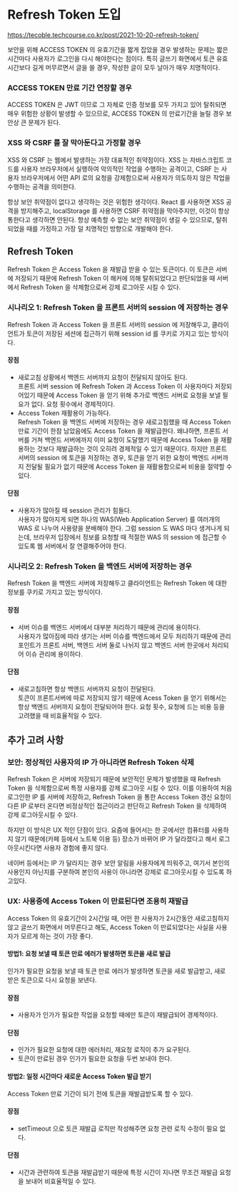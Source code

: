 # Refresh Token 도입

https://tecoble.techcourse.co.kr/post/2021-10-20-refresh-token/

보안을 위해 ACCESS TOKEN 의 유효기간을 짧게 잡았을 경우 발생하는 문제는 짧은 시간마다 사용자가 로그인을 다시 해야한다는 점이다. 특히 글쓰기 화면에서 토큰 유효 시간보다 길게 머무르면서 글을 쓸 경우, 작성한 글이 모두 날아가 매우 치명적이다.

### ACCESS TOKEN 만료 기간 연장할 경우

ACCESS TOKEN 은 JWT 이므로 그 자체로 인증 정보를 모두 가지고 있어 탈취되면 매우 위험한 상황이 발생할 수 있으므로, ACCESS TOKEN 의 만료기간을 늘릴 경우 보안상 큰 문제가 된다.

### XSS 와 CSRF 를 잘 막아둔다고 가정할 경우

XSS 와 CSRF 는 웹에서 발생하는 가장 대표적인 취약점이다. XSS 는 자바스크립트 코드를 사용자 브라우저에서 실행하여 악의적인 작업을 수행하는 공격이고, CSRF 는 사용자 브라우저에서 어떤 API 로의 요청을 강제함으로써 사용자가 의도하지 않은 작업을 수행하는 공격을 의미한다.

항상 보안 취약점이 없다고 생각하는 것은 위험한 생각이다. React 를 사용하면 XSS 공격을 방지해주고, localStorage 를 사용하면 CSRF 취약점을 막아주지만, 이것이 항상 통한다고 생각하면 안된다. 항상 예측할 수 없는 보안 취약점이 생길 수 있으므로, 탈취되었을 때를 가정하고 가장 덜 치명적인 방향으로 개발해야 한다.

## Refresh Token

Refresh Token 은 Access Token 을 재발급 받을 수 있는 토큰이다. 이 토큰은 서버에 저장되기 때문에 Refresh Token 이 해커에 의해 탈취되었다고 판단되었을 때 서버에서 Refresh Token 을 삭제함으로써 강제 로그아웃 시킬 수 있다.

### 시나리오 1: Refresh Token 을 프론트 서버의 session 에 저장하는 경우

Refresh Token 과 Access Token 을 프론트 서버의 session 에 저장해두고, 클라이언트가 토큰이 저장된 세션에 접근하기 위해 session id 를 쿠키로 가지고 있는 방식이다.

#### 장점

- 새로고침 상황에서 백엔드 서버까지 요청이 전달되지 않아도 된다.<br/>프론트 서버 session 에 Refresh Token 과 Access Token 이 사용자마다 저장되어있기 때문에 Access Token 을 얻기 위해 추가로 백엔드 서버로 요청을 보낼 필요가 없다. 요청 횟수에서 경제적이다.
- Access Token 재활용이 가능하다.<br/>Refresh Token 을 백엔드 서버에 저장하는 경우 새로고침했을 때 Access Token 만료 기간이 한참 남았음에도 Access Token 을 재발급한다. 왜냐하면, 프론트 서버를 거쳐 백엔드 서버에까지 이미 요청이 도달했기 때문에 Access Token 을 재활용하는 것보다 재발급하는 것이 오히려 경제적일 수 있기 때문이다. 하지만 프론트 서버의 session 에 토큰을 저장하는 경우, 토큰을 얻기 위한 요청이 백엔드 서버까지 전달될 필요가 없기 때문에 Access Token 을 재활용함으로써 비용을 절약할 수 있다.

#### 단점

- 사용자가 많아질 때 session 관리가 힘들다.<br/>사용자가 많아지게 되면 하나의 WAS(Web Application Server) 를 여러개의 WAS 로 나누어 사용량을 분배해야 한다. 그럼 session 도 WAS 마다 생겨나게 되는데, 브라우저 입장에서 정보를 요청할 때 적절한 WAS 의 session 에 접근할 수 있도록 웹 서버에서 잘 연결해주어야 한다.

### 시나리오 2: Refresh Token 을 백엔드 서버에 저장하는 경우

Refresh Token 을 백엔드 서버에 저장해두고 클라이언트는 Refresh Token 에 대한 정보를 쿠키로 가지고 있는 방식이다.

#### 장점

- 서버 이슈를 백엔드 서버에서 대부분 처리하기 때문에 관리에 용이하다.<br/>사용자가 많아짐에 따라 생기는 서버 이슈를 백엔드에서 모두 처리하기 때문에 관리 포인트가 프론트 서버, 백엔드 서버 둘로 나뉘지 않고 백엔드 서버 한곳에서 처리되어 이슈 관리에 용이하다.

#### 단점

- 새로고침하면 항상 백엔드 서버까지 요청이 전달된다.<br/>토큰이 프론트서버에 따로 저장되지 않기 때문에 Acess Token 을 얻기 위해서는 항상 백엔드 서버까지 요청이 전달되어야 한다. 요청 횟수, 요청에 드는 비용 등을 고려했을 때 비효율적일 수 있다.

## 추가 고려 사항

### 보안: 정상적인 사용자의 IP 가 아니라면 Refresh Token 삭제

Refresh Token 은 서버에 저장되기 때문에 보안적인 문제가 발생했을 때 Refresh Token 을 삭제함으로써 특정 사용자를 강제 로그아웃 시킬 수 있다. 이를 이용하여 처음 로그인한 IP 를 서버에 저장하고, Refresh Token 을 통한 Access Token 갱신 요청이 다른 IP 로부터 온다면 비정상적인 접근이라고 판단하고 Refresh Token 을 삭제하여 강제 로그아웃시킬 수 있다.

하지만 이 방식은 UX 적인 단점이 있다. 요즘에 들어서는 한 곳에서만 컴퓨터를 사용하지 않기 때문에(카페 등에서 노트북 이용 등) 장소가 바뀌어 IP 가 달라졌다고 해서 로그아웃시킨다면 사용자 경험에 좋지 않다.

네이버 등에서는 IP 가 달라지는 경우 보안 알림을 사용자에게 띄워주고, 여기서 본인의 사용인지 아닌지를 구분하여 본인의 사용이 아니라면 강제로 로그아웃시킬 수 있도록 하고있다.

### UX: 사용중에 Access Token 이 만료된다면 조용히 재발급

Access Token 의 유효기간이 2시간일 때, 어떤 한 사용자가 2시간동안 새로고침하지 않고 글쓰기 화면에서 머무른다고 해도, Access Token 이 만료되었다는 사실을 사용자가 모르게 하는 것이 가장 좋다.

#### **방법1: 요청 보낼 때 토큰 만료 에러가 발생하면 토큰을 새로 발급**

인가가 필요한 요청을 보낼 때 토큰 만료 에러가 발생하면 토큰을 새로 발급받고, 새로 받은 토큰으로 다시 요청을 보낸다.

#### 장점

- 사용자가 인가가 필요한 작업을 요청할 때에만 토큰이 재발급되어 경제적이다.

#### 단점

- 인가가 필요한 요청에 대한 에러처리, 재요청 로직이 추가 요구된다.
- 토큰이 만료된 경우 인가가 필요한 요청을 두번 보내야 한다.

#### **방법2: 일정 시간마다 새로운 Access Token 발급 받기**

Access Token 만료 기간이 되기 전에 토큰을 재발급받도록 할 수 있다.

#### 장점

- setTimeout 으로 토큰 재발급 로직만 작성해주면 요청 관련 로직 수정이 필요 없다.

#### 단점

- 시간과 관련하여 토큰을 재발급받기 때문에 특정 시간이 지나면 무조건 재발급 요청을 보내어 비효율적일 수 있다.
